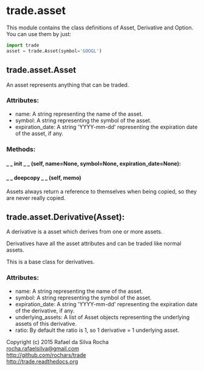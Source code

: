 # trade.asset

This module contains the class definitions of Asset, Derivative and Option.
You can use them by just:

```python
import trade
asset = trade.Asset(symbol='GOOGL')
```


## trade.asset.Asset
An asset represents anything that can be traded.

### Attributes:
+ name: A string representing the name of the asset.
+ symbol: A string representing the symbol of the asset.
+ expiration_date: A string 'YYYY-mm-dd' representing the expiration date of the asset, if any.

### Methods:

#### _ _ init _ _ (self, name=None, symbol=None, expiration_date=None):

#### _ _ deepcopy _ _ (self, memo)
Assets always return a reference to themselves when being copied, so they
are never really copied.


## trade.asset.Derivative(Asset):
A derivative is a asset which derives from one or more assets.

Derivatives have all the asset attributes and can be traded like
normal assets.

This is a base class for derivatives.

### Attributes:
+ name: A string representing the name of the asset.
+ symbol: A string representing the symbol of the asset.
+ expiration_date: A string 'YYYY-mm-dd' representing the expiration date of the derivative, if any.
+ underlying_assets: A list of Asset objects representing the underlying assets of this derivative.
+ ratio: By default the ratio is 1, so 1 derivative = 1 underlying asset.


Copyright (c) 2015 Rafael da Silva Rocha  
rocha.rafaelsilva@gmail.com  
http://github.com/rochars/trade  
http://trade.readthedocs.org  
